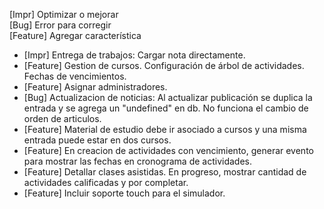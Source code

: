 [Impr] Optimizar o mejorar  
[Bug] Error para corregir  
[Feature] Agregar característica  

  - [Impr] Entrega de trabajos: Cargar nota directamente. 
  - [Feature] Gestion de cursos. Configuración de árbol de actividades. Fechas de vencimientos.  
  - [Feature] Asignar administradores.
  - [Bug] Actualizacion de noticias: Al actualizar publicación se duplica la entrada y se agrega un "undefined" en db. No funciona el cambio de orden de articulos.  
  - [Feature] Material de estudio debe ir asociado a cursos y una misma entrada puede estar en dos cursos.
  - [Feature] En creacion de actividades con vencimiento, generar evento para mostrar las fechas en cronograma de actividades.
  - [Feature] Detallar clases asistidas. En progreso, mostrar cantidad de actividades calificadas y por completar.
  - [Feature] Incluir soporte touch para el simulador.  